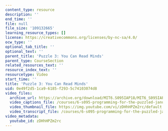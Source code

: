 ```yaml
---
content_type: resource
description: ''
end_time: ''
file: null
file_size: '109132665'
learning_resource_types: []
license: https://creativecommons.org/licenses/by-nc-sa/4.0/
ocw_type: ''
optional_tab_title: ''
optional_text: ''
parent_title: 'Puzzle 3: You Can Read Minds'
parent_type: CourseSection
related_resources_text: ''
resource_index_text: ''
resourcetype: Video
start_time: ''
title: 'Puzzle 3: You Can Read Minds'
uid: 0e49f2d5-1ca9-6185-f293-5c74103074d8
video_files:
  archive_url: https://archive.org/download/MIT6.S095IAP18/MIT6_S095IAP18_Puzzle_03_300k.mp4
  video_captions_file: /courses/6-s095-programming-for-the-puzzled-january-iap-2018/53fb19b5eeef5c40ba399a20a3b356f8_zDHhHPZm2rc.vtt
  video_thumbnail_file: https://img.youtube.com/vi/zDHhHPZm2rc/default.jpg
  video_transcript_file: /courses/6-s095-programming-for-the-puzzled-january-iap-2018/f7a7d0f0ab92e2ebb4914c15232baeea_zDHhHPZm2rc.pdf
video_metadata:
  youtube_id: zDHhHPZm2rc
---
```

